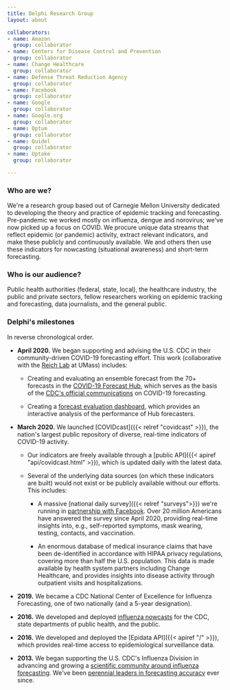 ```yaml
---
title: Delphi Research Group
layout: about

collaborators:
- name: Amazon
  group: collaborator
- name: Centers for Disease Control and Prevention
  group: collaborator
- name: Change Healthcare
  group: collaborator
- name: Defense Threat Reduction Agency
  group: collaborator
- name: Facebook
  group: collaborator
- name: Google
  group: collaborator
- name: Google.org
  group: collaborator
- name: Optum
  group: collaborator
- name: Quidel
  group: collaborator
- name: Uptake
  group: collaborator

---
```


### Who are we?

We're a research group based out of Carnegie Mellon University dedicated to developing the theory and practice of epidemic tracking and forecasting. Pre-pandemic we worked mostly on influenza, dengue and norovirus; we've now picked up a focus on COVID. We procure unique data streams that reflect epidemic (or pandemic) activity, extract relevant indicators, and make these publicly and continuously available. We and others then use these indicators for nowcasting (situational awareness) and short-term forecasting.

### Who is our audience?

Public health authorities (federal, state, local), the healthcare industry, the public and private sectors, fellow researchers working on epidemic tracking and forecasting, data journalists, and the general public.

### Delphi's milestones

In reverse chronological order.

- **April 2020.** We began supporting and advising the U.S. CDC in their community-driven COVID-19 forecasting effort. This work (collaborative with the [Reich Lab](https://reichlab.io) at UMass) includes:

    * Creating and evaluating an ensemble forecast from the 70+ forecasts in the [COVID-19 Forecast Hub](https://covid19forecasthub.org), which serves as the basis of the [CDC's official communications](https://www.cdc.gov/coronavirus/2019-ncov/covid-data/forecasting-us.html) on COVID-19 forecasting.

    * Creating a [forecast evaluation dashboard](https://delphi.cmu.edu/forecast-eval/), which provides an interactive analysis of the performance of Hub forecasters.

- **March 2020.** We launched [COVIDcast]({{< relref "covidcast" >}}), the nation's largest public repository of diverse, real-time indicators of COVID-19 activity.
    * Our indicators are freely available through a [public API]({{< apiref "api/covidcast.html" >}}), which is updated daily with the latest data.

    * Several of the underlying data sources (on which these indicators are built) would not exist or be publicly available without our efforts. This includes:

        *  A massive [national daily survey]({{< relref "surveys">}}) we're running in [partnership with Facebook](https://covid-survey.dataforgood.fb.com/survey_and_map_data.html). Over 20 million Americans have answered the survey since April 2020, providing real-time insights into, e.g., self-reported symptoms, mask wearing, testing, contacts, and vaccination.

        *  An enormous database of medical insurance claims that have been de-identified in accordance with HIPAA privacy regulations, covering more than half the U.S. population. This data is made available by health system partners including Change Healthcare, and provides insights into disease activity through outpatient visits and hospitalizations.


- **2019.** We became a CDC National Center of Excellence for Influenza Forecasting, one of two nationally (and a 5-year designation).

- **2016.** We developed and deployed [influenza nowcasts](https://delphi.cmu.edu/nowcast/) for the CDC, state departments of public health, and the public.

- **2016.** We developed and deployed the [Epidata API]({{< apiref "/" >}}), which provides real-time access to epidemiological surveillance data.

- **2013.** We began supporting the U.S. CDC's Influenza Division in advancing and growing a [scientific community around influenza forecasting](https://www.cdc.gov/flu/weekly/flusight/index.html). We've been [perennial leaders in forecasting accuracy](https://www.cs.cmu.edu/~roni/CDC%20Flu%20Challenge%202014-2018%20Results.pdf) ever since.
